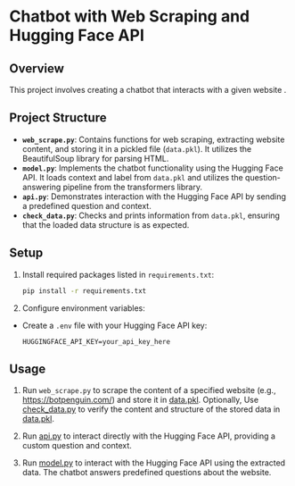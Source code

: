 # Chatbot with Web Scraping and Hugging Face API

## Overview

This project involves creating a chatbot that interacts with a given website .
## Project Structure

- **`web_scrape.py`**: Contains functions for web scraping, extracting website content, and storing it in a pickled file (`data.pkl`). It utilizes the BeautifulSoup library for parsing HTML.
- **`model.py`**: Implements the chatbot functionality using the Hugging Face API. It loads context and label from `data.pkl` and utilizes the question-answering pipeline from the transformers library.
- **`api.py`**: Demonstrates interaction with the Hugging Face API by sending a predefined question and context.
- **`check_data.py`**: Checks and prints information from `data.pkl`, ensuring that the loaded data structure is as expected.

## Setup

1. Install required packages listed in `requirements.txt`:

    ```bash
    pip install -r requirements.txt
    ```

2. Configure environment variables:

- Create a `.env` file with your Hugging Face API key:

     ```
     HUGGINGFACE_API_KEY=your_api_key_here
     ```

## Usage

1. Run `web_scrape.py` to scrape the content of a specified website (e.g., https://botpenguin.com/) and store it in [data.pkl](http://_vscodecontentref_/0). Optionally, Use [check_data.py](http://_vscodecontentref_/1) to verify the content and structure of the stored data in [data.pkl](http://_vscodecontentref_/2).

2. Run [api.py](http://_vscodecontentref_/3) to interact directly with the Hugging Face API, providing a custom question and context.

3. Run [model.py](http://_vscodecontentref_/4) to interact with the Hugging Face API using the extracted data. The chatbot answers predefined questions about the website.



